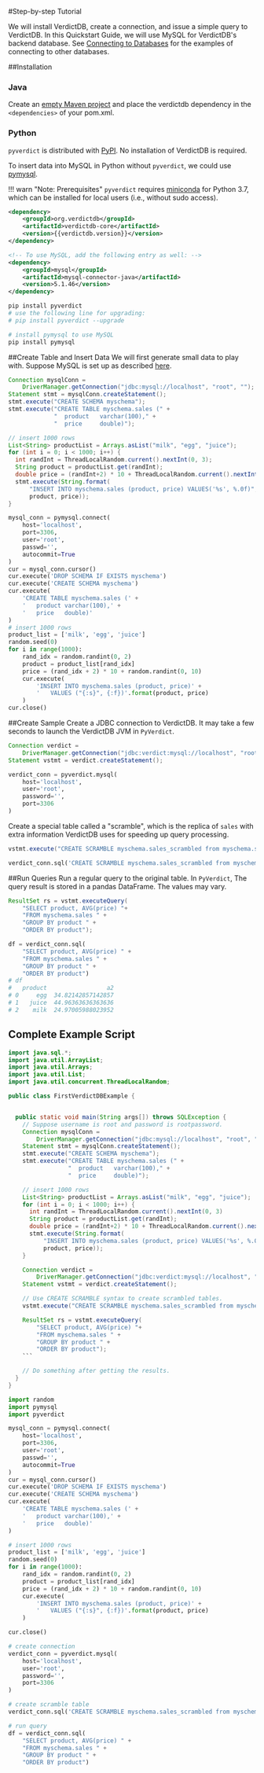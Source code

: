 #Step-by-step Tutorial

We will install VerdictDB, create a connection, and issue a simple query to VerdictDB. In this Quickstart Guide, we will use MySQL for VerdictDB's backend database. See [Connecting to Databases](/reference/connection/) for the examples of connecting to other databases.

##Installation

### Java
Create an [empty Maven project](https://maven.apache.org/guides/getting-started/maven-in-five-minutes.html) and
place the verdictdb dependency in the `<dependencies>` of your pom.xml.

### Python
`pyverdict` is distributed with [PyPI](https://pypi.org/project/pyverdict/). No installation of VerdictDB is required.

To insert data into MySQL in Python without `pyverdict`, we could use [pymysql](https://pymysql.readthedocs.io/en/latest/).

!!! warn "Note: Prerequisites"
    `pyverdict` requires [miniconda](https://conda.io/docs/user-guide/install/index.html) for Python 3.7,
    which can be installed for local users (i.e., without sudo access).


```xml tab='Java'
<dependency>
    <groupId>org.verdictdb</groupId>
    <artifactId>verdictdb-core</artifactId>
    <version>{{verdictdb.version}}</version>
</dependency>

<!-- To use MySQL, add the following entry as well: -->
<dependency>
    <groupId>mysql</groupId>
    <artifactId>mysql-connector-java</artifactId>
    <version>5.1.46</version>
</dependency>
```

```bash tab='Python'
pip install pyverdict
# use the following line for upgrading:
# pip install pyverdict --upgrade

# install pymysql to use MySQL
pip install pymysql
```

##Create Table and Insert Data
We will first generate small data to play with. Suppose MySQL is set up as described [here](/tutorial/setup/mysql/).


```java tab='Java'
Connection mysqlConn =
    DriverManager.getConnection("jdbc:mysql://localhost", "root", "");
Statement stmt = mysqlConn.createStatement();
stmt.execute("CREATE SCHEMA myschema");
stmt.execute("CREATE TABLE myschema.sales (" +
             "  product   varchar(100)," +
             "  price     double)");

// insert 1000 rows
List<String> productList = Arrays.asList("milk", "egg", "juice");
for (int i = 0; i < 1000; i++) {
  int randInt = ThreadLocalRandom.current().nextInt(0, 3);
  String product = productList.get(randInt);
  double price = (randInt+2) * 10 + ThreadLocalRandom.current().nextInt(0, 10);
  stmt.execute(String.format(
      "INSERT INTO myschema.sales (product, price) VALUES('%s', %.0f)",
      product, price));
}
```

```python tab='Python'
mysql_conn = pymysql.connect(
    host='localhost',
    port=3306,
    user='root',
    passwd='',
    autocommit=True
)
cur = mysql_conn.cursor()
cur.execute('DROP SCHEMA IF EXISTS myschema')
cur.execute('CREATE SCHEMA myschema')
cur.execute(
    'CREATE TABLE myschema.sales (' +
    '   product varchar(100),' +
    '   price   double)'
)
# insert 1000 rows
product_list = ['milk', 'egg', 'juice']
random.seed(0)
for i in range(1000):
    rand_idx = random.randint(0, 2)
    product = product_list[rand_idx]
    price = (rand_idx + 2) * 10 + random.randint(0, 10)
    cur.execute(
        'INSERT INTO myschema.sales (product, price)' +
        '   VALUES ("{:s}", {:f})'.format(product, price)
    )
cur.close()
```

##Create Sample
Create a JDBC connection to VerdictDB. It may take a few seconds to launch the VerdictDB JVM in `PyVerdict`.

```java tab='Java'
Connection verdict =
    DriverManager.getConnection("jdbc:verdict:mysql://localhost", "root", "");
Statement vstmt = verdict.createStatement();
```

```python tab='Python'
verdict_conn = pyverdict.mysql(
    host='localhost',
    user='root',
    password='',
    port=3306
)
```

Create a special table called a "scramble", which is the replica of `sales` with extra information VerdictDB uses for speeding up query processing.

```java tab='Java'
vstmt.execute("CREATE SCRAMBLE myschema.sales_scrambled from myschema.sales");
```

```python tab='Python'
verdict_conn.sql('CREATE SCRAMBLE myschema.sales_scrambled from myschema.sales')
```

##Run Queries
Run a regular query to the original table. In `PyVerdict`, The query result is stored in a pandas DataFrame. The values may vary.

```java tab='Java'
ResultSet rs = vstmt.executeQuery(
    "SELECT product, AVG(price) "+
    "FROM myschema.sales " +
    "GROUP BY product " +
    "ORDER BY product");
```

```python tab='Python'
df = verdict_conn.sql(
    "SELECT product, AVG(price) " +
    "FROM myschema.sales " +
    "GROUP BY product " +
    "ORDER BY product")
# df
#   product                 a2
# 0     egg  34.82142857142857
# 1   juice  44.96363636363636
# 2    milk  24.97005988023952
```

## Complete Example Script



```java tab='Java'
import java.sql.*;
import java.util.ArrayList;
import java.util.Arrays;
import java.util.List;
import java.util.concurrent.ThreadLocalRandom;

public class FirstVerdictDBExample {


  public static void main(String args[]) throws SQLException {
    // Suppose username is root and password is rootpassword.
    Connection mysqlConn =
        DriverManager.getConnection("jdbc:mysql://localhost", "root", "");
    Statement stmt = mysqlConn.createStatement();
    stmt.execute("CREATE SCHEMA myschema");
    stmt.execute("CREATE TABLE myschema.sales (" +
                 "  product   varchar(100)," +
                 "  price     double)");

    // insert 1000 rows
    List<String> productList = Arrays.asList("milk", "egg", "juice");
    for (int i = 0; i < 1000; i++) {
      int randInt = ThreadLocalRandom.current().nextInt(0, 3)
      String product = productList.get(randInt);
      double price = (randInt+2) * 10 + ThreadLocalRandom.current().nextInt(0, 10);
      stmt.execute(String.format(
          "INSERT INTO myschema.sales (product, price) VALUES('%s', %.0f)",
          product, price));
    }

    Connection verdict =
        DriverManager.getConnection("jdbc:verdict:mysql://localhost", "root", "");
    Statement vstmt = verdict.createStatement();

    // Use CREATE SCRAMBLE syntax to create scrambled tables.
    vstmt.execute("CREATE SCRAMBLE myschema.sales_scrambled from myschema.sales");

    ResultSet rs = vstmt.executeQuery(
        "SELECT product, AVG(price) "+
        "FROM myschema.sales " +
        "GROUP BY product " +
        "ORDER BY product");
    ```

    // Do something after getting the results.
  }
}
```

```python tab='Python'
import random
import pymysql
import pyverdict

mysql_conn = pymysql.connect(
    host='localhost',
    port=3306,
    user='root',
    passwd='',
    autocommit=True
)
cur = mysql_conn.cursor()
cur.execute('DROP SCHEMA IF EXISTS myschema')
cur.execute('CREATE SCHEMA myschema')
cur.execute(
    'CREATE TABLE myschema.sales (' +
    '   product varchar(100),' +
    '   price   double)'
)

# insert 1000 rows
product_list = ['milk', 'egg', 'juice']
random.seed(0)
for i in range(1000):
    rand_idx = random.randint(0, 2)
    product = product_list[rand_idx]
    price = (rand_idx + 2) * 10 + random.randint(0, 10)
    cur.execute(
        'INSERT INTO myschema.sales (product, price)' +
        '   VALUES ("{:s}", {:f})'.format(product, price)
    )

cur.close()

# create connection
verdict_conn = pyverdict.mysql(
    host='localhost',
    user='root',
    password='',
    port=3306
)

# create scramble table
verdict_conn.sql('CREATE SCRAMBLE myschema.sales_scrambled from myschema.sales')

# run query
df = verdict_conn.sql(
    "SELECT product, AVG(price) " +
    "FROM myschema.sales " +
    "GROUP BY product " +
    "ORDER BY product")
```
